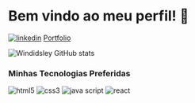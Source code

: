  <h1>Bem vindo ao meu perfil! 👋</h1>

 [![linkedin](https://img.shields.io/badge/LinkedIn-0077B5?style=for-the-badge&logo=linkedin&logoColor=white)](https://www.linkedin.com/in/windisley-lima-ab9447221/)
 [Portfolio](https://windisleydev.com.br)
 
 ![Windidsley GitHub stats](https://github-readme-stats.vercel.app/api?username=Windisley&show_icons=true&theme=highcontrast)

 ### Minhas Tecnologias Preferidas 
 <div>
   <img alt="html5" src="https://img.shields.io/badge/HTML5-E34F26?style=for-the-badge&logo=html5&logoColor=white">
   <img alt="css3" src="https://img.shields.io/badge/CSS3-1572B6?style=for-the-badge&logo=css3&logoColor=white">
  <img alt="java script" src="https://img.shields.io/badge/JavaScript-F7DF1E?style=for-the-badge&logo=javascript&logoColor=black">
  <img alt="react" src="https://img.shields.io/badge/React-20232A?style=for-the-badge&logo=react&logoColor=61DAFB">
 </div>
 

